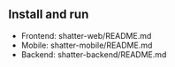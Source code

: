 ## Install and run

- Frontend: shatter-web/README.md
- Mobile: shatter-mobile/README.md
- Backend: shatter-backend/README.md
